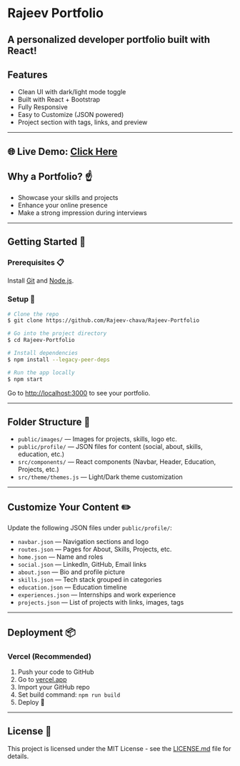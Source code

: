 # Rajeev Portfolio  

## A personalized developer portfolio built with React!

## Features

- Clean UI with dark/light mode toggle
- Built with React + Bootstrap
- Fully Responsive
- Easy to Customize (JSON powered)
- Project section with tags, links, and preview


---
🌐 **Live Demo**: [Click Here](https://rajeev-portfolio-nine.vercel.app/)
---

## Why a Portfolio? ☝️

* Showcase your skills and projects
* Enhance your online presence
* Make a strong impression during interviews

---

## Getting Started 🚀

### Prerequisites 📋

Install [Git](https://git-scm.com) and [Node.js](https://nodejs.org/en/download/).

### Setup 🔧

```bash
# Clone the repo
$ git clone https://github.com/Rajeev-chava/Rajeev-Portfolio

# Go into the project directory
$ cd Rajeev-Portfolio

# Install dependencies
$ npm install --legacy-peer-deps

# Run the app locally
$ npm start
```

Go to [http://localhost:3000](http://localhost:3000) to see your portfolio.

---

## Folder Structure 📁

* `public/images/` — Images for projects, skills, logo etc.
* `public/profile/` — JSON files for content (social, about, skills, education, etc.)
* `src/components/` — React components (Navbar, Header, Education, Projects, etc.)
* `src/theme/themes.js` — Light/Dark theme customization

---

## Customize Your Content ✏️

Update the following JSON files under `public/profile/`:

* `navbar.json` — Navigation sections and logo
* `routes.json` — Pages for About, Skills, Projects, etc.
* `home.json` — Name and roles
* `social.json` — LinkedIn, GitHub, Email links
* `about.json` — Bio and profile picture
* `skills.json` — Tech stack grouped in categories
* `education.json` — Education timeline
* `experiences.json` — Internships and work experience
* `projects.json` — List of projects with links, images, tags

---

## Deployment 📦

### Vercel (Recommended)

1. Push your code to GitHub
2. Go to [vercel.app](https://vercel.app)
3. Import your GitHub repo
4. Set build command: `npm run build`
5. Deploy 🚀

---


## License 📄

This project is licensed under the MIT License - see the [LICENSE.md](LICENSE.md) file for details.
